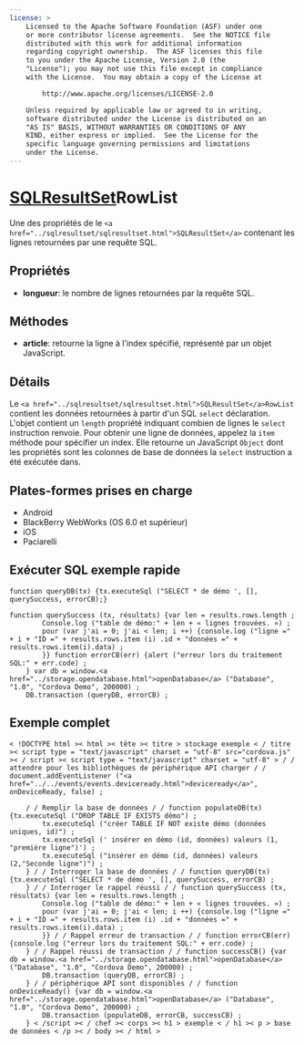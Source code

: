 ```yaml
---
license: >
    Licensed to the Apache Software Foundation (ASF) under one
    or more contributor license agreements.  See the NOTICE file
    distributed with this work for additional information
    regarding copyright ownership.  The ASF licenses this file
    to you under the Apache License, Version 2.0 (the
    "License"); you may not use this file except in compliance
    with the License.  You may obtain a copy of the License at

        http://www.apache.org/licenses/LICENSE-2.0

    Unless required by applicable law or agreed to in writing,
    software distributed under the License is distributed on an
    "AS IS" BASIS, WITHOUT WARRANTIES OR CONDITIONS OF ANY
    KIND, either express or implied.  See the License for the
    specific language governing permissions and limitations
    under the License.
---
```


# <a href="../sqlresultset/sqlresultset.html">SQLResultSet</a>RowList

Une des propriétés de le `<a href="../sqlresultset/sqlresultset.html">SQLResultSet</a>` contenant les lignes retournées par une requête SQL.

## Propriétés

*   **longueur**: le nombre de lignes retournées par la requête SQL.

## Méthodes

*   **article**: retourne la ligne à l'index spécifié, représenté par un objet JavaScript.

## Détails

Le `<a href="../sqlresultset/sqlresultset.html">SQLResultSet</a>RowList` contient les données retournées à partir d'un SQL `select` déclaration. L'objet contient un `length` propriété indiquant combien de lignes le `select` instruction renvoie. Pour obtenir une ligne de données, appelez la `item` méthode pour spécifier un index. Elle retourne un JavaScript `Object` dont les propriétés sont les colonnes de base de données la `select` instruction a été exécutée dans.

## Plates-formes prises en charge

*   Android
*   BlackBerry WebWorks (OS 6.0 et supérieur)
*   iOS
*   Paciarelli

## Exécuter SQL exemple rapide

    function queryDB(tx) {tx.executeSql ("SELECT * de démo ', [], querySuccess, errorCB);}
    
    function querySuccess (tx, résultats) {var len = results.rows.length ;
            Console.log ("table de démo:" + len + « lignes trouvées. ») ;
            pour (var j'ai = 0; j'ai < len; i ++) {console.log ("ligne =" + i + "ID =" + results.rows.item (i) .id + "données =" + results.rows.item(i).data) ;
            }} function errorCB(err) {alert ("erreur lors du traitement SQL:" + err.code) ;
        } var db = window.<a href="../storage.opendatabase.html">openDatabase</a> ("Database", "1.0", "Cordova Demo", 200000) ;
        DB.transaction (queryDB, errorCB) ;
    

## Exemple complet

    < !DOCTYPE html >< html >< tête >< titre > stockage exemple < / titre >< script type = "text/javascript" charset = "utf-8" src="cordova.js" >< / script >< script type = "text/javascript" charset = "utf-8" > / / attendre pour les bibliothèques de périphérique API charger / / document.addEventListener ("<a href="../../events/events.deviceready.html">deviceready</a>", onDeviceReady, false) ;
    
        / / Remplir la base de données / / function populateDB(tx) {tx.executeSql ("DROP TABLE IF EXISTS démo") ;
            tx.executeSql ("créer TABLE IF NOT existe démo (données uniques, id)") ;
            tx.executeSql (' insérer en démo (id, données) valeurs (1, "première ligne")') ;
            tx.executeSql ("insérer en démo (id, données) valeurs (2,"Seconde ligne")") ;
        } / / Interroger la base de données / / function queryDB(tx) {tx.executeSql ("SELECT * de démo ', [], querySuccess, errorCB) ;
        } / / Interroger le rappel réussi / / function querySuccess (tx, résultats) {var len = results.rows.length ;
            Console.log ("table de démo:" + len + « lignes trouvées. ») ;
            pour (var j'ai = 0; j'ai < len; i ++) {console.log ("ligne =" + i + "ID =" + results.rows.item (i) .id + "données =" + results.rows.item(i).data) ;
            }} / / Rappel erreur de transaction / / function errorCB(err) {console.log ("erreur lors du traitement SQL:" + err.code) ;
        } / / Rappel réussi de transaction / / function successCB() {var db = window.<a href="../storage.opendatabase.html">openDatabase</a> ("Database", "1.0", "Cordova Demo", 200000) ;
            DB.transaction (queryDB, errorCB) ;
        } / / périphérique API sont disponibles / / function onDeviceReady() {var db = window.<a href="../storage.opendatabase.html">openDatabase</a> ("Database", "1.0", "Cordova Demo", 200000) ;
            DB.transaction (populateDB, errorCB, successCB) ;
        } < /script >< / chef >< corps >< h1 > exemple < / h1 >< p > base de données < /p >< / body >< / html >